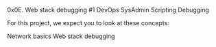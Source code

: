 0x0E. Web stack debugging #1
DevOps
SysAdmin
Scripting
Debugging

For this project, we expect you to look at these concepts:

Network basics
Web stack debugging
